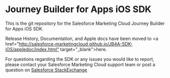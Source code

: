 # Journey Builder for Apps iOS SDK

This is the git repository for the Salesforce Marketing Cloud Journey Builder for Apps iOS SDK.<br>

Release History, Documentation, and Apple docs have been moved to <a href="http://salesforce-marketingcloud.github.io/JB4A-SDK-iOS/appledoc/index.html“ target="_blank">here</a>.

For questions regarding the SDK or any issues you would like to report, please contact your Salesforce Marketing Cloud support team or post a question on <a href="http://salesforce.stackexchange.com/" target="_blank">Salesforce StackExchange</a>